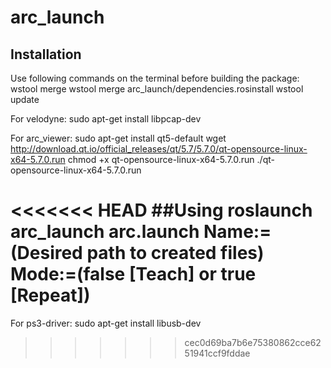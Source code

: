# arc_launch

## Installation

Use following commands on the terminal before building the package:
wstool merge
wstool merge arc_launch/dependencies.rosinstall 
wstool update

For velodyne:
sudo apt-get install libpcap-dev

For arc_viewer:
sudo apt-get install qt5-default
wget http://download.qt.io/official_releases/qt/5.7/5.7.0/qt-opensource-linux-x64-5.7.0.run
chmod +x qt-opensource-linux-x64-5.7.0.run
./qt-opensource-linux-x64-5.7.0.run

<<<<<<< HEAD
##Using
roslaunch arc_launch arc.launch Name:=(Desired path to created files) Mode:=(false [Teach] or true [Repeat])
=======
For ps3-driver:
sudo apt-get install libusb-dev
>>>>>>> cec0d69ba7b6e75380862cce6251941ccf9fddae

